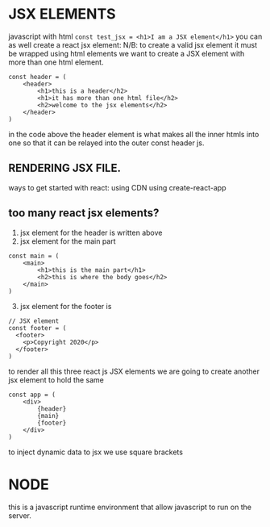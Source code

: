 # JSX ELEMENTS
javascript with html `const test_jsx = <h1>I am a JSX element</h1>`
you can as well create a react jsx element:
N/B: to create a valid jsx element it must be wrapped using html elements
we want to create a JSX element with more than one html element.
```
const header = (
    <header>
        <h1>this is a header</h2>
        <h1>it has more than one html file</h2>
        <h2>welcome to the jsx elements</h2>
    </header>
)
```
in the code above the header element is what makes all the inner htmls into one so that it can be relayed into the outer const header js.

## RENDERING JSX FILE.
ways to get started with react:
    using CDN
    using create-react-app
## too many react jsx elements?
1. jsx element for the header is written above
2. jsx element for the main part
```
const main = (
    <main>
        <h1>this is the main part</h1>
        <h2>this is where the body goes</h2>
    </main>
)
```
3. jsx element for the footer is
```
// JSX element
const footer = (
  <footer>
    <p>Copyright 2020</p>
  </footer>
)
```
to render all this three react js JSX elements we are going to create another jsx element to hold the same
```
const app = (
    <div>
        {header}
        {main}
        {footer}
    </div>
)
```

to inject dynamic data to jsx we use square brackets
# NODE
this is a javascript runtime environment that allow javascript to run on the server.
